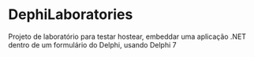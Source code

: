 # DephiLaboratories

Projeto de laboratório para testar hostear, embeddar uma aplicação .NET dentro de um formulário do Delphi, usando Delphi 7
